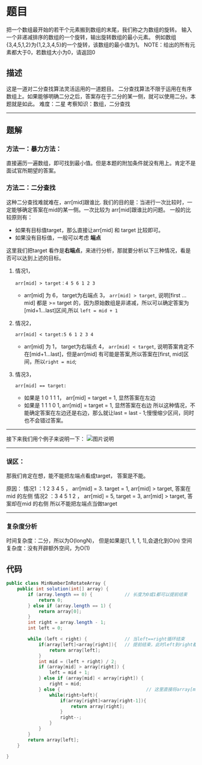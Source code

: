 # 题目

把一个数组最开始的若干个元素搬到数组的末尾，我们称之为数组的旋转。
输入一个非递减排序的数组的一个旋转，输出旋转数组的最小元素。
例如数组{3,4,5,1,2}为{1,2,3,4,5}的一个旋转，该数组的最小值为1。
NOTE：给出的所有元素都大于0，若数组大小为0，请返回0

## 描述

这是一道对二分查找算法灵活运用的一道题目。
二分查找算法不限于运用在有序数组上。如果能够明确二分之后，答案存在于二分的某一侧，就可以使用二分。本题就是如此。
难度：二星
考察知识：数组，二分查找

------

## 题解

### 方法一：暴力方法：

直接遍历一遍数组，即可找到最小值。但是本题的附加条件就没有用上。肯定不是面试官所期望的答案。

### 方法二：二分查找

这种二分查找难就难在，arr[mid]跟谁比.
我们的目的是：当进行一次比较时，一定能够确定答案在mid的某一侧。一次比较为 arr[mid]跟谁比的问题。
一般的比较原则有：

- 如果有目标值target，那么直接让arr[mid] 和 target 比较即可。 
- 如果没有目标值，一般可以考虑 **端点** 

这里我们把target 看作是**右端点**，来进行分析，那就要分析以下三种情况，看是否可以达到上述的目标。

1. 情况1，

   ```
   arr[mid] > target：4 5 6 1 2 3
   ```

   - arr[mid] 为 6， target为右端点 3， `arr[mid] > target`, 说明[first ... mid] 都是 >= target 的，因为原始数组是非递减，所以可以确定答案为 [mid+1...last]区间,所以 `left = mid + 1` 

2. 情况2，

   ```
   arr[mid] < target:5 6 1 2 3 4
   ```

   - arr[mid] 为 1， target为右端点 4， `arr[mid] < target`, 说明答案肯定不在[mid+1...last]，但是arr[mid] 有可能是答案,所以答案在[first, mid]区间，所以`right = mid`; 

3. 情况3，

   ```
   arr[mid] == target:
   ```

   - 如果是 1 0 1 1 1， arr[mid] = target = 1, 显然答案在左边 
   - 如果是 1 1 1 0 1,  arr[mid] = target = 1, 显然答案在右边
     所以这种情况，不能确定答案在左边还是右边，那么就让last = last - 1;慢慢缩少区间，同时也不会错过答案。 

------

接下来我们用个例子来说明一下：
![图片说明](https://gitee.com/zero049/MyNoteImages/raw/master/284295_1586505527388_8AA57A8D7696C64D17CA60F8FF0144D4) 

------

### 误区：

那我们肯定在想，能不能把左端点看成target， 答案是不能。

原因：
情况1 ：1 2 3 4 5 ， arr[mid] = 3. target = 1, arr[mid] > target, 答案在mid 的左侧
情况2 ：3 4 5 1 2 ， arr[mid] = 5, target = 3, arr[mid] > target, 答案却在mid 的右侧
所以不能把左端点当做target

------

### 复杂度分析

时间复杂度：二分，所以为O(longN)， 但是如果是[1, 1, 1, 1],会退化到O(n)
空间复杂度：没有开辟额外空间，为O(1)



## 代码

```java
public class MinNumberInRotateArray {
    public int solution(int[] array) {
        if (array.length == 0) {			// 长度为0或1都可以提前结束
            return 0;
        } else if (array.length == 1) {
            return array[0];
        }
        int right = array.length - 1;
        int left = 0;

        while (left < right) {				// 当left==right循环结束
            if(array[left]<array[right]){	// 提前结束，此时left到right都是有序的，说明最小的就是array[left]
                return array[left];
            }
            int mid = (left + right) / 2;
            if (array[mid] > array[right]) {
                left = mid + 1;
            } else if (array[mid] < array[right]) {
                right = mid;
            } else {								// 这里直接将array[mid] = array[right]的情况解决，减少mid计算耗时，也可以直接写 right--
                while(right>left){
                    if(array[right]<array[right-1]){
                        return array[right];
                    }
                    right--;
                }
            }
        }
        return array[left];
    }

}
```

